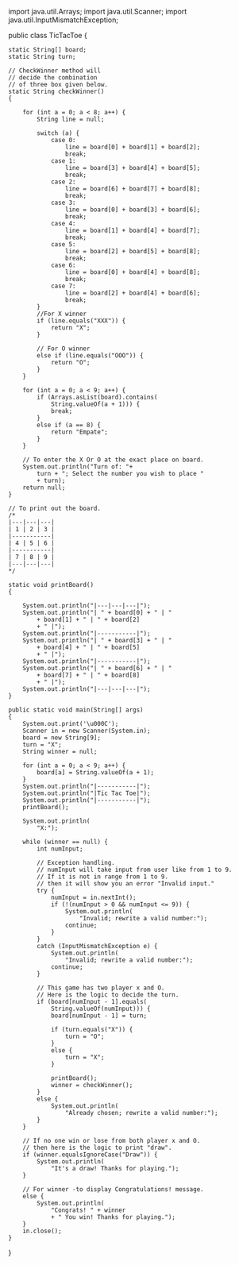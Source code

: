 import java.util.Arrays;
import java.util.Scanner;
import java.util.InputMismatchException;

public class TicTacToe {
    
    static String[] board;
    static String turn;

    // CheckWinner method will
    // decide the combination
    // of three box given below.
    static String checkWinner()
    {
        
        for (int a = 0; a < 8; a++) {
            String line = null;

            switch (a) {
                case 0:
                    line = board[0] + board[1] + board[2];
                    break;
                case 1:
                    line = board[3] + board[4] + board[5];
                    break;
                case 2:
                    line = board[6] + board[7] + board[8];
                    break;
                case 3:
                    line = board[0] + board[3] + board[6];
                    break;
                case 4:
                    line = board[1] + board[4] + board[7];
                    break;
                case 5:
                    line = board[2] + board[5] + board[8];
                    break;
                case 6:
                    line = board[0] + board[4] + board[8];
                    break;
                case 7:
                    line = board[2] + board[4] + board[6];
                    break;
            }
            //For X winner
            if (line.equals("XXX")) {
                return "X";
            }

            // For O winner
            else if (line.equals("OOO")) {
                return "O";
            }
        }

        for (int a = 0; a < 9; a++) {
            if (Arrays.asList(board).contains(
                String.valueOf(a + 1))) {
                break;
            }
            else if (a == 8) {
                return "Empate";
            }
        }

        // To enter the X Or O at the exact place on board.
        System.out.println("Turn of: "+
            turn + "; Select the number you wish to place "
            + turn);
        return null;
    }

    // To print out the board.
    /* 
    |---|---|---|
    | 1 | 2 | 3 |
    |-----------|
    | 4 | 5 | 6 |
    |-----------|
    | 7 | 8 | 9 |
    |---|---|---|
    */

    static void printBoard()
    {
        
        System.out.println("|---|---|---|");
        System.out.println("| " + board[0] + " | "
            + board[1] + " | " + board[2]
            + " |");
        System.out.println("|-----------|");
        System.out.println("| " + board[3] + " | "
            + board[4] + " | " + board[5]
            + " |");
        System.out.println("|-----------|");
        System.out.println("| " + board[6] + " | "
            + board[7] + " | " + board[8]
            + " |");
        System.out.println("|---|---|---|");
    }

    public static void main(String[] args)
    {
        System.out.print('\u000C');
        Scanner in = new Scanner(System.in);
        board = new String[9];
        turn = "X";
        String winner = null;

        for (int a = 0; a < 9; a++) {
            board[a] = String.valueOf(a + 1);
        }
        System.out.println("|-----------|");
        System.out.println("|Tic Tac Toe|");
        System.out.println("|-----------|");
        printBoard();

        System.out.println(
            "X:");

        while (winner == null) {
            int numInput;

            // Exception handling.
            // numInput will take input from user like from 1 to 9.
            // If it is not in range from 1 to 9.
            // then it will show you an error "Invalid input."
            try {
                numInput = in.nextInt();
                if (!(numInput > 0 && numInput <= 9)) {
                    System.out.println(
                        "Invalid; rewrite a valid number:");
                    continue;
                }
            }
            catch (InputMismatchException e) {
                System.out.println(
                    "Invalid; rewrite a valid number:");
                continue;
            }

            // This game has two player x and O.
            // Here is the logic to decide the turn.
            if (board[numInput - 1].equals(
                String.valueOf(numInput))) {
                board[numInput - 1] = turn;

                if (turn.equals("X")) {
                    turn = "O";
                }
                else {
                    turn = "X";
                }

                printBoard();
                winner = checkWinner();
            }
            else {
                System.out.println(
                    "Already chosen; rewrite a valid number:");
            }
        }

        // If no one win or lose from both player x and O.
        // then here is the logic to print "draw".
        if (winner.equalsIgnoreCase("Draw")) {
            System.out.println(
                "It's a draw! Thanks for playing.");
        }

        // For winner -to display Congratulations! message.
        else {
            System.out.println(
                "Congrats! " + winner
                + " You win! Thanks for playing.");
        }
        in.close();
    }
}
